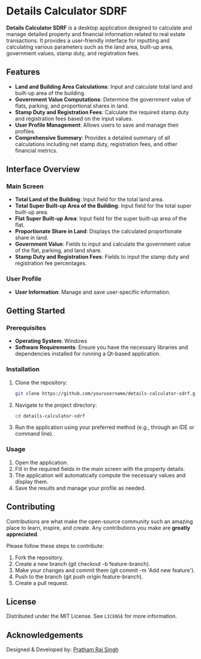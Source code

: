 # Details Calculator SDRF

**Details Calculator SDRF** is a desktop application designed to calculate and manage detailed property and financial information related to real estate transactions. It provides a user-friendly interface for inputting and calculating various parameters such as the land area, built-up area, government values, stamp duty, and registration fees.

## Features

- **Land and Building Area Calculations**: Input and calculate total land and built-up area of the building.
- **Government Value Computations**: Determine the government value of flats, parking, and proportional shares in land.
- **Stamp Duty and Registration Fees**: Calculate the required stamp duty and registration fees based on the input values.
- **User Profile Management**: Allows users to save and manage their profiles.
- **Comprehensive Summary**: Provides a detailed summary of all calculations including net stamp duty, registration fees, and other financial metrics.

## Interface Overview

### Main Screen

- **Total Land of the Building**: Input field for the total land area.
- **Total Super Built-up Area of the Building**: Input field for the total super built-up area.
- **Flat Super Built-up Area**: Input field for the super built-up area of the flat.
- **Proportionate Share in Land**: Displays the calculated proportionate share in land.
- **Government Value**: Fields to input and calculate the government value of the flat, parking, and land share.
- **Stamp Duty and Registration Fees**: Fields to input the stamp duty and registration fee percentages.

### User Profile

- **User Information**: Manage and save user-specific information.

## Getting Started

### Prerequisites

- **Operating System**: Windows
- **Software Requirements**: Ensure you have the necessary libraries and dependencies installed for running a Qt-based application.

### Installation

1. Clone the repository:

   ```sh
   git clone https://github.com/yourusername/details-calculator-sdrf.git
   ```

2. Navigate to the project directory:

   ```sh
   cd details-calculator-sdrf
   ```

3. Run the application using your preferred method (e.g., through an IDE or command line).

### Usage

1. Open the application.
2. Fill in the required fields in the main screen with the property details.
3. The application will automatically compute the necessary values and display them.
4. Save the results and manage your profile as needed.

## Contributing

Contributions are what make the open-source community such an amazing place to learn, inspire, and create. Any contributions you make are **greatly appreciated**.

Please follow these steps to contribute:

1. Fork the repository.
2. Create a new branch (git checkout -b feature-branch).
3. Make your changes and commit them (git commit -m 'Add new feature').
4. Push to the branch (git push origin feature-branch).
5. Create a pull request.

## License

Distributed under the MIT License. See `LICENSE` for more information.

## Acknowledgements

Designed & Developed by: [Pratham Raj Singh](https://imprs.vercel.app/)
